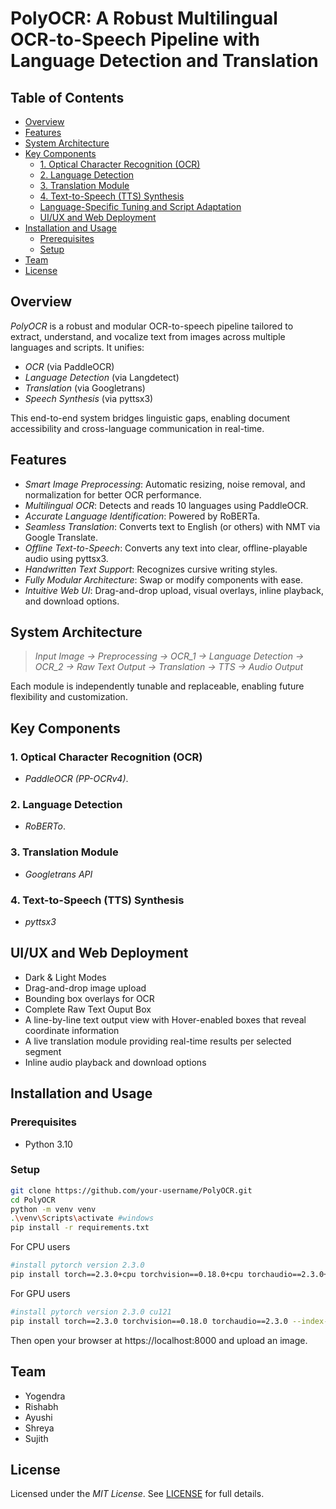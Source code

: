 # PolyOCR: A Robust Multilingual OCR-to-Speech Pipeline with Language Detection and Translation 

## Table of Contents 
- [Overview](#overview)
- [Features](#features)
- [System Architecture](#system-architecture)
- [Key Components](#key-components)
  - [1. Optical Character Recognition (OCR)](#1-optical-character-recognition-ocr)
  - [2. Language Detection](#2-language-detection)
  - [3. Translation Module](#3-translation-module)
  - [4. Text-to-Speech (TTS) Synthesis](#4-text-to-speech-tts-synthesis)
  - [Language-Specific Tuning and Script Adaptation](#language-specific-tuning-and-script-adaptation)
  - [UI/UX and Web Deployment](#uiux-and-web-deployment)
- [Installation and Usage](#installation-and-usage)
  - [Prerequisites](#prerequisites)
  - [Setup](#setup)
- [Team](#team)
- [License](#license)

## Overview 

*PolyOCR* is a robust and modular OCR-to-speech pipeline tailored to extract, understand, and vocalize text from images across multiple languages and scripts. It unifies:

-  *OCR* (via PaddleOCR)
-  *Language Detection* (via Langdetect)
-  *Translation* (via Googletrans)
-  *Speech Synthesis* (via pyttsx3)

This end-to-end system bridges linguistic gaps, enabling document accessibility and cross-language communication in real-time.

## Features 

-  *Smart Image Preprocessing*: Automatic resizing, noise removal, and normalization for better OCR performance.
-  *Multilingual OCR*: Detects and reads 10 languages using PaddleOCR.
-  *Accurate Language Identification*: Powered by RoBERTa.
-  *Seamless Translation*: Converts text to English (or others) with NMT via Google Translate.
-  *Offline Text-to-Speech*: Converts any text into clear, offline-playable audio using pyttsx3.
-  *Handwritten Text Support*: Recognizes cursive writing styles.
-  *Fully Modular Architecture*: Swap or modify components with ease.
-  *Intuitive Web UI*: Drag-and-drop upload, visual overlays, inline playback, and download options.


## System Architecture 

> *Input Image → Preprocessing → OCR_1 → Language Detection → OCR_2 → Raw Text Output → Translation → TTS → Audio Output*

Each module is independently tunable and replaceable, enabling future flexibility and customization.

## Key Components 

### 1. Optical Character Recognition (OCR) 
-  *PaddleOCR (PP-OCRv4)*.

### 2. Language Detection 
-  *RoBERTo*.
  
### 3. Translation Module 
-  *Googletrans API* 

### 4. Text-to-Speech (TTS) Synthesis 
-  *pyttsx3* 



## UI/UX and Web Deployment 
-  Dark & Light Modes
-  Drag-and-drop image upload
-  Bounding box overlays for OCR
-  Complete Raw Text Ouput Box
-  A line-by-line text output view with Hover-enabled boxes that reveal coordinate information 
-  A live translation module providing real-time results per selected segment
-  Inline audio playback and download options

## Installation and Usage 

### Prerequisites 
- Python 3.10

### Setup 
```bash
git clone https://github.com/your-username/PolyOCR.git
cd PolyOCR
python -m venv venv
.\venv\Scripts\activate #windows
pip install -r requirements.txt
```

For CPU users
```bash
#install pytorch version 2.3.0
pip install torch==2.3.0+cpu torchvision==0.18.0+cpu torchaudio==2.3.0+cpu -f https://download.pytorch.org/whl/torch_stable.html
```

For GPU users
```bash
#install pytorch version 2.3.0 cu121
pip install torch==2.3.0 torchvision==0.18.0 torchaudio==2.3.0 --index-url https://download.pytorch.org/whl/cu121
```

Then open your browser at https://localhost:8000 and upload an image.



## Team 

- Yogendra
- Rishabh
- Ayushi
- Shreya
- Sujith

## License 

Licensed under the *MIT License*. See [LICENSE](LICENSE) for full details.
